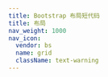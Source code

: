 ```yaml
---
title: Bootstrap 布局短代码
title: 布局
nav_weight: 1000
nav_icon:
  vendor: bs
  name: grid
  className: text-warning
---
```

